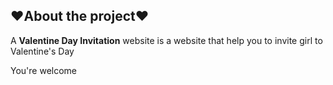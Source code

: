 <h2>❤️About the project❤️</h2>

  <p>A <b>Valentine Day Invitation</b> website is a website that help you to invite girl to Valentine's Day</p>
  <p>You're welcome </p>

  <br>
